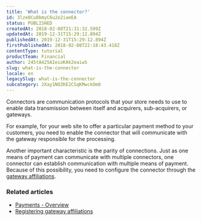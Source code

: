 ```yaml
---
title: 'What is the connector?'
id: 3lze0Cu0bmyC6u2o2iaeEA
status: PUBLISHED
createdAt: 2018-02-08T21:31:32.599Z
updatedAt: 2019-12-31T15:29:12.894Z
publishedAt: 2019-12-31T15:29:12.894Z
firstPublishedAt: 2018-02-08T22:18:43.418Z
contentType: tutorial
productTeam: Financial
author: 245tA425AIeioKAk2eaiwS
slug: what-is-the-connector
locale: en
legacySlug: what-is-the-connector
subcategory: 2Xay1NOZKE2CSqKMwckOm8
---
```


Connectors are communication protocols that your store needs to use to enable data transmission between itself and acquirers, sub-acquirers, or gateways.

For example, for your web site to offer a particular payment method to your customers, you need to enable the connector that will communicate with the gateway responsible for the processing.

Another important characteristic is the parity of connections. Just as one means of payment can communicate with multiple connectors, one connector can establish communication with multiple means of payment. Because of this possibility, you need to configure the connector through the [gateway affiliations](/en/tutorial/registering-gateway-affiliations).

### Related articles
- [Payments - Overview](/en/tutorial/pci-gateway-overview)
- [Registering gateway affiliations](/en/tutorial/registering-gateway-affiliations)
